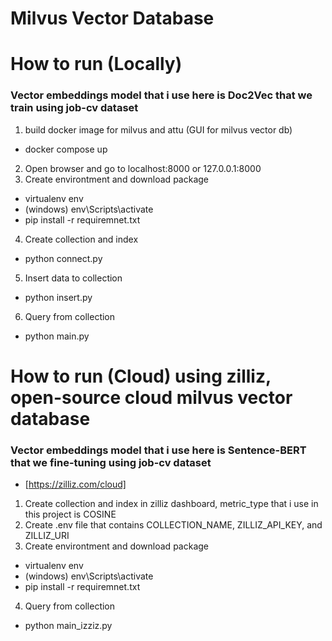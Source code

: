 # Milvus Vector Database

# How to run (Locally)
### Vector embeddings model that i use here is Doc2Vec that we train using job-cv dataset
1. build docker image for milvus and attu (GUI for milvus vector db)
- docker compose up
2. Open browser and go to localhost:8000 or 127.0.0.1:8000
3. Create environtment and download package
- virtualenv env
- (windows) env\Scripts\activate
- pip install -r requiremnet.txt
4. Create collection and index
- python connect.py
5. Insert data to collection
- python insert.py
6. Query from collection
- python main.py

# How to run (Cloud) using zilliz, open-source cloud milvus vector database 
### Vector embeddings model that i use here is Sentence-BERT that we fine-tuning using job-cv dataset
- [https://zilliz.com/cloud]
1. Create collection and index in zilliz dashboard, metric_type that i use in this project is COSINE 
2. Create .env file that contains COLLECTION_NAME, ZILLIZ_API_KEY, and ZILLIZ_URI
3. Create environtment and download package
- virtualenv env
- (windows) env\Scripts\activate
- pip install -r requiremnet.txt
4. Query from collection
- python main_izziz.py
